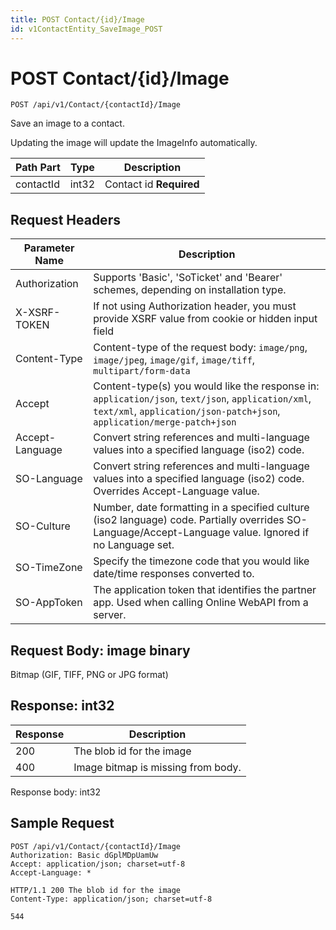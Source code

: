 ```yaml
---
title: POST Contact/{id}/Image
id: v1ContactEntity_SaveImage_POST
---
```


# POST Contact/{id}/Image

```http
POST /api/v1/Contact/{contactId}/Image
```

Save an image to a contact.

Updating the image will update the ImageInfo automatically.




| Path Part | Type | Description |
|-----------|------|-------------|
| contactId | int32 | Contact id **Required** |



## Request Headers

| Parameter Name | Description |
|----------------|-------------|
| Authorization  | Supports 'Basic', 'SoTicket' and 'Bearer' schemes, depending on installation type. |
| X-XSRF-TOKEN   | If not using Authorization header, you must provide XSRF value from cookie or hidden input field |
| Content-Type | Content-type of the request body: `image/png`, `image/jpeg`, `image/gif`, `image/tiff`, `multipart/form-data` |
| Accept         | Content-type(s) you would like the response in: `application/json`, `text/json`, `application/xml`, `text/xml`, `application/json-patch+json`, `application/merge-patch+json` |
| Accept-Language | Convert string references and multi-language values into a specified language (iso2) code. |
| SO-Language | Convert string references and multi-language values into a specified language (iso2) code. Overrides Accept-Language value. |
| SO-Culture | Number, date formatting in a specified culture (iso2 language) code. Partially overrides SO-Language/Accept-Language value. Ignored if no Language set. |
| SO-TimeZone | Specify the timezone code that you would like date/time responses converted to. |
| SO-AppToken | The application token that identifies the partner app. Used when calling Online WebAPI from a server. |

## Request Body: image binary 

Bitmap (GIF, TIFF, PNG or JPG format) 



## Response: int32



| Response | Description |
|----------------|-------------|
| 200 | The blob id for the image |
| 400 | Image bitmap is missing from body. |

Response body: int32


## Sample Request

```http!
POST /api/v1/Contact/{contactId}/Image
Authorization: Basic dGplMDpUamUw
Accept: application/json; charset=utf-8
Accept-Language: *
```

```http_
HTTP/1.1 200 The blob id for the image
Content-Type: application/json; charset=utf-8

544
```